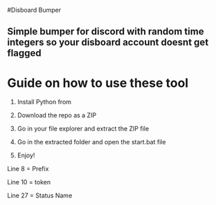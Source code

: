#Disboard Bumper  
 
## Simple bumper for discord with random time integers so your disboard account doesnt get flagged 
 
# Guide on how to use these tool  
  
1. Install Python from  
 
2. Download the repo as a ZIP 
  
3. Go in your file explorer and extract the ZIP file
 
4. Go in the extracted folder and open the start.bat file

5. Enjoy!  
   
Line 8 = Prefix  
  
Line 10 = token  
  
Line 27 = Status Name    